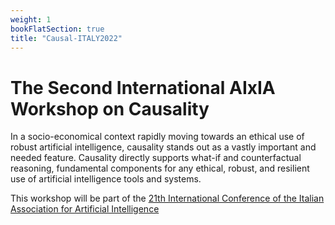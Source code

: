 ```yaml
---
weight: 1
bookFlatSection: true
title: "Causal-ITALY2022"
---
```


# The Second International AIxIA Workshop on Causality

In a socio-economical context rapidly moving towards an ethical use of robust artificial intelligence, causality stands out as a vastly important and needed feature. Causality directly supports what-if and counterfactual reasoning, fundamental components for any ethical, robust, and resilient use of artificial intelligence tools and systems.


This workshop will be part of the [21th International Conference of the Italian Association for Artificial Intelligence](https://aixia2022.uniud.it/)

